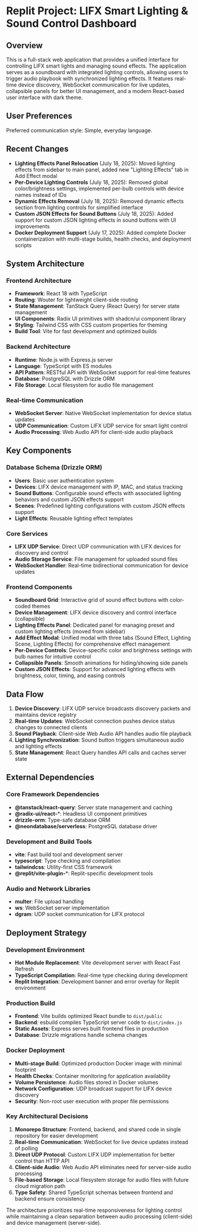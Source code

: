 # Replit Project: LIFX Smart Lighting & Sound Control Dashboard

## Overview

This is a full-stack web application that provides a unified interface for controlling LIFX smart lights and managing sound effects. The application serves as a soundboard with integrated lighting controls, allowing users to trigger audio playbook with synchronized lighting effects. It features real-time device discovery, WebSocket communication for live updates, collapsible panels for better UI management, and a modern React-based user interface with dark theme.

## User Preferences

Preferred communication style: Simple, everyday language.

## Recent Changes

- **Lighting Effects Panel Relocation** (July 18, 2025): Moved lighting effects from sidebar to main panel, added new "Lighting Effects" tab in Add Effect modal
- **Per-Device Lighting Controls** (July 18, 2025): Removed global color/brightness settings, implemented per-bulb controls with device names instead of IDs
- **Dynamic Effects Removal** (July 18, 2025): Removed dynamic effects section from lighting controls for simplified interface
- **Custom JSON Effects for Sound Buttons** (July 18, 2025): Added support for custom JSON lighting effects in sound buttons with UI improvements
- **Docker Deployment Support** (July 17, 2025): Added complete Docker containerization with multi-stage builds, health checks, and deployment scripts

## System Architecture

### Frontend Architecture
- **Framework**: React 18 with TypeScript
- **Routing**: Wouter for lightweight client-side routing
- **State Management**: TanStack Query (React Query) for server state management
- **UI Components**: Radix UI primitives with shadcn/ui component library
- **Styling**: Tailwind CSS with CSS custom properties for theming
- **Build Tool**: Vite for fast development and optimized builds

### Backend Architecture
- **Runtime**: Node.js with Express.js server
- **Language**: TypeScript with ES modules
- **API Pattern**: RESTful API with WebSocket support for real-time features
- **Database**: PostgreSQL with Drizzle ORM
- **File Storage**: Local filesystem for audio file management

### Real-time Communication
- **WebSocket Server**: Native WebSocket implementation for device status updates
- **UDP Communication**: Custom LIFX UDP service for smart light control
- **Audio Processing**: Web Audio API for client-side audio playback

## Key Components

### Database Schema (Drizzle ORM)
- **Users**: Basic user authentication system
- **Devices**: LIFX device management with IP, MAC, and status tracking
- **Sound Buttons**: Configurable sound effects with associated lighting behaviors and custom JSON effects support
- **Scenes**: Predefined lighting configurations with custom JSON effects support
- **Light Effects**: Reusable lighting effect templates

### Core Services
- **LIFX UDP Service**: Direct UDP communication with LIFX devices for discovery and control
- **Audio Storage Service**: File management for uploaded sound files
- **WebSocket Handler**: Real-time bidirectional communication for device updates

### Frontend Components
- **Soundboard Grid**: Interactive grid of sound effect buttons with color-coded themes
- **Device Management**: LIFX device discovery and control interface (collapsible)
- **Lighting Effects Panel**: Dedicated panel for managing preset and custom lighting effects (moved from sidebar)
- **Add Effect Modal**: Unified modal with three tabs (Sound Effect, Lighting Scene, Lighting Effects) for comprehensive effect management
- **Per-Device Controls**: Device-specific color and brightness settings with bulb names for intuitive control
- **Collapsible Panels**: Smooth animations for hiding/showing side panels
- **Custom JSON Effects**: Support for advanced lighting effects with brightness, color, timing, and easing controls

## Data Flow

1. **Device Discovery**: LIFX UDP service broadcasts discovery packets and maintains device registry
2. **Real-time Updates**: WebSocket connection pushes device status changes to connected clients
3. **Sound Playback**: Client-side Web Audio API handles audio file playback
4. **Lighting Synchronization**: Sound button triggers simultaneous audio and lighting effects
5. **State Management**: React Query handles API calls and caches server state

## External Dependencies

### Core Framework Dependencies
- **@tanstack/react-query**: Server state management and caching
- **@radix-ui/react-***: Headless UI component primitives
- **drizzle-orm**: Type-safe database ORM
- **@neondatabase/serverless**: PostgreSQL database driver

### Development and Build Tools
- **vite**: Fast build tool and development server
- **typescript**: Type checking and compilation
- **tailwindcss**: Utility-first CSS framework
- **@replit/vite-plugin-***: Replit-specific development tools

### Audio and Network Libraries
- **multer**: File upload handling
- **ws**: WebSocket server implementation
- **dgram**: UDP socket communication for LIFX protocol

## Deployment Strategy

### Development Environment
- **Hot Module Replacement**: Vite development server with React Fast Refresh
- **TypeScript Compilation**: Real-time type checking during development
- **Replit Integration**: Development banner and error overlay for Replit environment

### Production Build
- **Frontend**: Vite builds optimized React bundle to `dist/public`
- **Backend**: esbuild compiles TypeScript server code to `dist/index.js`
- **Static Assets**: Express serves built frontend files in production
- **Database**: Drizzle migrations handle schema changes

### Docker Deployment
- **Multi-stage Build**: Optimized production Docker image with minimal footprint
- **Health Checks**: Container monitoring for application availability
- **Volume Persistence**: Audio files stored in Docker volumes
- **Network Configuration**: UDP broadcast support for LIFX device discovery
- **Security**: Non-root user execution with proper file permissions

### Key Architectural Decisions

1. **Monorepo Structure**: Frontend, backend, and shared code in single repository for easier development
2. **Real-time Communication**: WebSocket for live device updates instead of polling
3. **Direct UDP Protocol**: Custom LIFX UDP implementation for better control than HTTP API
4. **Client-side Audio**: Web Audio API eliminates need for server-side audio processing
5. **File-based Storage**: Local filesystem storage for audio files with future cloud migration path
6. **Type Safety**: Shared TypeScript schemas between frontend and backend ensure consistency

The architecture prioritizes real-time responsiveness for lighting control while maintaining a clean separation between audio processing (client-side) and device management (server-side).